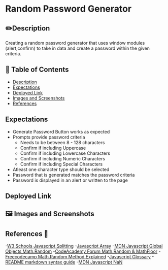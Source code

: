# Random Password Generator

## ✏️Description
 Creating a random password generator that uses window modules (alert,confirm) to take in data and create a password within the given criteria. 


## 📜 Table of Contents
 
- [Description](#description)
- [Expectations](#expectations)
- [Deployed Link](#deployed-Link)
- [Images and Screenshots](#images-and-screenshots)
- [References](#References)

## Expectations

- Generate Password Button works as expected
- Prompts provide password criteria
  - Needs to be between 8 - 128 characters
  - Confirm if including Uppercase
  - Confirm if including Lowercase Characters
  - Confirm if including Numeric Characters
  - Confirm if including Special Characters
- Atleast one character type should be selected
- Password that is generated matches the password criteria
- Password is displayed in an alert or written to the page


## Deployed Link

## 🖼️ Images and Screenshots

## References 📝

-[W3 Schools Javascript Splitting](https://www.w3schools.com/jsref/jsref_split.asp)
-[Javascript Array](https://sebhastian.com/javascript-array-string/)
-[MDN Javascript Global Objects Math.Random](https://developer.mozilla.org/en-US/docs/Web/JavaScript/Reference/Global_Objects/Math/random)
-[CodeAcademy Forum Math.Random & MathFloor](https://www.codecademy.com/forum_questions/556f210b9113cbad080009bc)
-[Freecodecamp Math.Random Method Explained](https://www.freecodecamp.org/news/javascript-math-random-method-explained/)
-[Javascript Glossary](https://www.codecademy.com/article/glossary-javascript)
-[README markdown syntax guide](https://www.markdownguide.org/cheat-sheet/#extended-syntax)
-[MDN Javascript NaN](https://developer.mozilla.org/en-US/docs/Web/JavaScript/Reference/Global_Objects/NaN)

